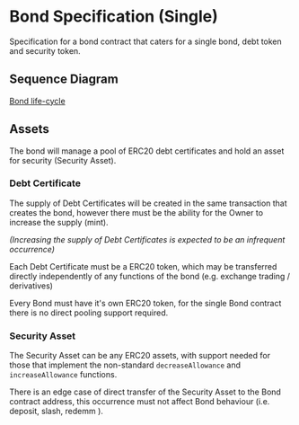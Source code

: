 # Bond Specification (Single)

Specification for a bond contract that caters for a single bond, debt token and security token.

## Sequence Diagram

[Bond life-cycle](./bonding.puml)

## Assets

The bond will manage a pool of ERC20 debt certificates and hold an asset for security (Security Asset).

### Debt Certificate

The supply of Debt Certificates will be created in the same transaction that creates the bond, however there must be the ability for the Owner to increase the supply (mint).

_(Increasing the supply of Debt Certificates is expected to be an infrequent occurrence)_

Each Debt Certificate must be a ERC20 token, which may be transferred directly independently of any functions of the bond (e.g. exchange trading / derivatives)

Every Bond must have it's own ERC20 token, for the single Bond contract there is no direct pooling support required.

### Security Asset

The Security Asset can be any ERC20 assets, with support needed for those that implement the non-standard `decreaseAllowance` and `increaseAllowance` functions.

There is an edge case of direct transfer of the Security Asset to the Bond contract address, this occurrence must not affect Bond behaviour (i.e. deposit, slash, redemm ).
